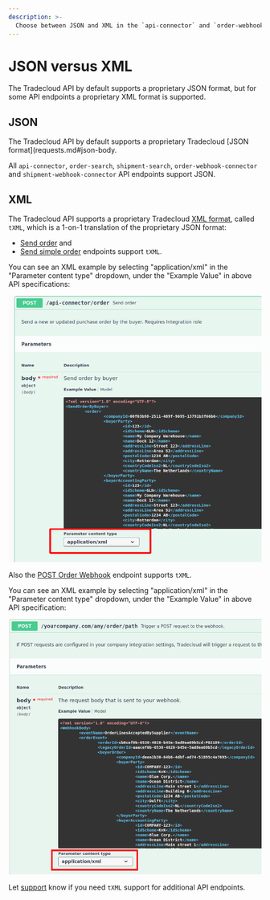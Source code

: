 ```yaml
---
description: >-
  Choose between JSON and XML in the `api-connector` and `order-webhook-connector`
---
```


# JSON versus XML

The Tradecloud API by default supports a proprietary JSON format, but for some API endpoints a proprietary XML format is supported.

## JSON

The Tradecloud API by default supports a proprietary Tradecloud [JSON format](requests.md#json-body.

All `api-connector`, `order-search`, `shipment-search`, `order-webhook-connector` and `shipment-webhook-connector` API endpoints support JSON.

## XML

The Tradecloud API supports a proprietary Tradecloud [XML format](requests.md#xml-body), called `tXML`, which is a 1-on-1 translation of the proprietary JSON format:

* [Send order](https://swagger-ui.accp.tradecloud1.com/?url=https://api.accp.tradecloud1.com/v2/api-connector/specs.yaml#/buyer-endpoints/sendOrderByBuyerRoute) and 
* [Send simple order](https://swagger-ui.accp.tradecloud1.com/?url=https://api.accp.tradecloud1.com/v2/api-connector/specs.yaml#/buyer-endpoints/sendSimpleOrderByBuyerRoute) endpoints support `tXML`.

You can see an XML example by selecting "application/xml" in the "Parameter content type" dropdown, under the "Example Value" in above API specifications:

![Select order API XML content type](../.gitbook/assets/select-order-api-xml-content-type.png)

Also the [POST Order Webhook](https://swagger-ui.accp.tradecloud1.com/?url=https://api.accp.tradecloud1.com/v2/order-webhook-connector/specs.yaml#/order-webhook%20endpoints/webhookPost) endpoint supports `tXML`.

You can see an XML example by selecting "application/xml" in the "Parameter content type" dropdown, under the "Example Value" in above API specification:

![Select order webhook XML content type](../.gitbook/assets/select-order-webhook-xml-content-type.png)

 Let [support](../support.md) know if you need `tXML` support for additional API endpoints.
